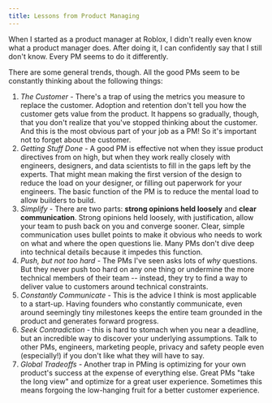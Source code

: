 ```yaml
---
title: Lessons from Product Managing
---
```

When I started as a product manager at Roblox, I didn't really even know what a product manager does. After doing it, I can confidently say that I still don't know. Every PM seems to do it differently.

There are some general trends, though. All the good PMs seem to be constantly thinking about the following things:
1. *The Customer* - There's a trap of using the metrics you measure to replace the customer. Adoption and retention don't tell you how the customer gets value from the product. It happens so gradually, though, that you don't realize that you've stopped thinking about the customer. And this is the most obvious part of your job as a PM! So it's important not to forget about the customer.
2. *Getting Stuff Done* - A good PM is effective not when they issue product directives from on high, but when they work really closely with engineers, designers, and data scientists to fill in the gaps left by the experts. That might mean making the first version of the design to reduce the load on your designer, or filling out paperwork for your engineers. The basic function of the PM is to reduce the mental load to allow builders to build.
3. *Simplify* - There are two parts: **strong opinions held loosely** and **clear communication**. Strong opinions held loosely, with justification, allow your team to push back on you and converge sooner. Clear, simple communication uses bullet points to make it obvious who needs to work on what and where the open questions lie. Many PMs don't dive deep into technical details because it impedes this function.
4. *Push, but not too hard* - The PMs I've seen asks lots of *why* questions. But they never push too hard on any one thing or undermine the more technical members of their team -- instead, they try to find a way to deliver value to customers around technical constraints.
5. *Constantly Communicate* - This is the advice I think is most applicable to a start-up. Having founders who constantly communicate, even around seemingly tiny milestones keeps the entire team grounded in the product and generates forward progress.
6. *Seek Contradiction* - this is hard to stomach when you near a deadline, but an incredible way to discover your underlying assumptions. Talk to other PMs, engineers, marketing people, privacy and safety people even (especially!) if you don't like what they will have to say.
7. *Global Tradeoffs* - Another trap in PMing is optimizing for your own product's success at the expense of everything else. Great PMs "take the long view" and optimize for a great user experience. Sometimes this means forgoing the low-hanging fruit for a better customer experience.
